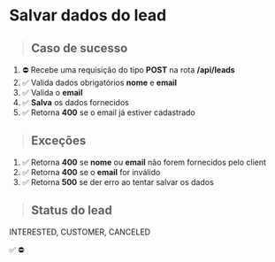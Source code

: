 # Salvar dados do lead

> ## Caso de sucesso

1. ⛔ Recebe uma requisição do tipo **POST** na rota **/api/leads**
2. ✅ Valida dados obrigatórios **nome** e **email**
3. ✅ Valida o **email**
4. ✅ **Salva** os dados fornecidos
5. ✅ Retorna **400** se o email já estiver cadastrado

> ## Exceções
1. ✅ Retorna **400** se  **nome** ou **email** não forem fornecidos pelo client
2. ✅ Retorna **400** se  o **email** for inválido
3. ✅ Retorna **500** se der erro ao tentar salvar os dados

> ## Status do lead
 INTERESTED,
 CUSTOMER,
 CANCELED

✅
⛔